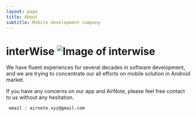 ```yaml
---
layout: page
title: About
subtitle: Mobile development company 
---
```

# **interWise**  ![Image of interwise](https://github.com/airnote/airnote.github.io/img/interwise.jpg)

We have fluent experiences for several decades in software development, and we are trying to concentrate our all efforts on mobile solution in Android market. 

If you have any concerns on our app and AirNote, please feel free contact to us without any hesitation. 

     email : airnote.xyz@gmail.com


